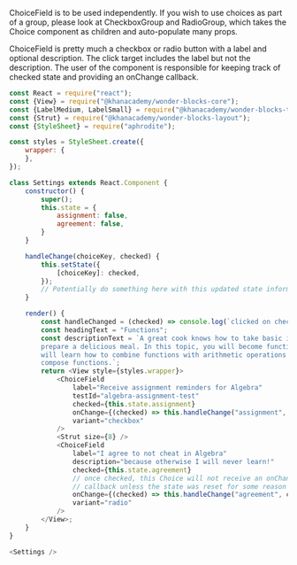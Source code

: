 ChoiceField is to be used independently. If you wish to use choices as part of a
group, please look at CheckboxGroup and RadioGroup, which takes the Choice
component as children and auto-populate many props.

ChoiceField is pretty much a checkbox or radio button with a label and optional
description. The click target includes the label but not the description. The
user of the component is responsible for keeping track of checked state and
providing an onChange callback.

```js
const React = require("react");
const {View} = require("@khanacademy/wonder-blocks-core");
const {LabelMedium, LabelSmall} = require("@khanacademy/wonder-blocks-typography");
const {Strut} = require("@khanacademy/wonder-blocks-layout");
const {StyleSheet} = require("aphrodite");

const styles = StyleSheet.create({
    wrapper: {
    },
});

class Settings extends React.Component {
    constructor() {
        super();
        this.state = {
            assignment: false,
            agreement: false,
        }
    }

    handleChange(choiceKey, checked) {
        this.setState({
            [choiceKey]: checked,
        });
        // Potentially do something here with this updated state information.
    }

    render() {
        const handleChanged = (checked) => console.log(`clicked on checkbox with checked=${checked.toString()}`);
        const headingText = "Functions";
        const descriptionText = `A great cook knows how to take basic ingredients and
        prepare a delicious meal. In this topic, you will become function-chefs! You
        will learn how to combine functions with arithmetic operations and how to
        compose functions.`;
        return <View style={styles.wrapper}>
            <ChoiceField
                label="Receive assignment reminders for Algebra"
                testId="algebra-assignment-test"
                checked={this.state.assignment}
                onChange={(checked) => this.handleChange("assignment", checked)}
                variant="checkbox"
            />
            <Strut size={8} />
            <ChoiceField
                label="I agree to not cheat in Algebra"
                description="because otherwise I will never learn!"
                checked={this.state.agreement}
                // once checked, this Choice will not receive an onChange
                // callback unless the state was reset for some reason
                onChange={(checked) => this.handleChange("agreement", checked)}
                variant="radio"
            />
        </View>;
    }
}

<Settings />
```
